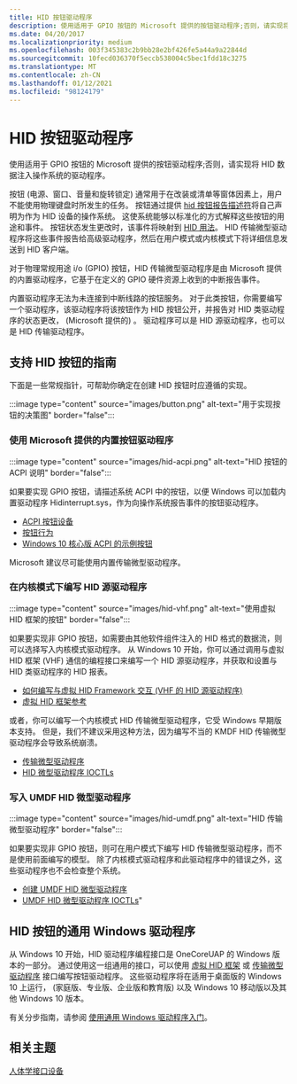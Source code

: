 ```yaml
---
title: HID 按钮驱动程序
description: 使用适用于 GPIO 按钮的 Microsoft 提供的按钮驱动程序;否则，请实现将 HID 数据注入操作系统的驱动程序。
ms.date: 04/20/2017
ms.localizationpriority: medium
ms.openlocfilehash: 003f345383c2b9bb28e2bf426fe5a44a9a22844d
ms.sourcegitcommit: 10fecd036370f5eccb538004c5bec1fdd18c3275
ms.translationtype: MT
ms.contentlocale: zh-CN
ms.lasthandoff: 01/12/2021
ms.locfileid: "98124179"
---
```

# <a name="hid-button-drivers"></a>HID 按钮驱动程序

使用适用于 GPIO 按钮的 Microsoft 提供的按钮驱动程序;否则，请实现将 HID 数据注入操作系统的驱动程序。

按钮 (电源、窗口、音量和旋转锁定) 通常用于在改装或清单等窗体因素上，用户不能使用物理键盘时所发生的任务。 按钮通过提供 [hid 按钮报告描述符](./acpi-button-device.md)将自己声明为作为 HID 设备的操作系统。 这使系统能够以标准化的方式解释这些按钮的用途和事件。 按钮状态发生更改时，该事件将映射到 [HID 用法](hid-usages.md)。 HID 传输微型驱动程序将这些事件报告给高级驱动程序，然后在用户模式或内核模式下将详细信息发送到 HID 客户端。

对于物理常规用途 i/o (GPIO) 按钮，HID 传输微型驱动程序是由 Microsoft 提供的内置驱动程序，它基于在定义的 GPIO 硬件资源上收到的中断报告事件。

内置驱动程序无法为未连接到中断线路的按钮服务。 对于此类按钮，你需要编写一个驱动程序，该驱动程序将该按钮作为 HID 按钮公开，并报告对 HID 类驱动程序的状态更改， (Microsoft 提供的) 。 驱动程序可以是 HID 源驱动程序，也可以是 HID 传输驱动程序。

## <a name="guidance-for-supporting-hid-buttons"></a>支持 HID 按钮的指南

下面是一些常规指针，可帮助你确定在创建 HID 按钮时应遵循的实现。

:::image type="content" source="images/button.png" alt-text="用于实现按钮的决策图" border="false":::

### <a name="use-the-microsoft-provided-in-box-button-driver"></a>使用 Microsoft 提供的内置按钮驱动程序

:::image type="content" source="images/hid-acpi.png" alt-text="HID 按钮的 ACPI 说明" border="false":::

如果要实现 GPIO 按钮，请描述系统 ACPI 中的按钮，以便 Windows 可以加载内置驱动程序 Hidinterrupt.sys，作为向操作系统报告事件的按钮驱动程序。

- [ACPI 按钮设备](acpi-button-device.md)
- [按钮行为](../gpiobtn/button-behavior.md)
- [Windows 10 核心版 ACPI 的示例按钮](acpi-button-device.md#sample-acpi-button-device-for-windows-10-core-os-editions)

Microsoft 建议尽可能使用内置传输微型驱动程序。

### <a name="write-a-hid-source-driver-in-kernel-mode"></a>在内核模式下编写 HID 源驱动程序

:::image type="content" source="images/hid-vhf.png" alt-text="使用虚拟 HID 框架的按钮" border="false":::

如果要实现非 GPIO 按钮，如需要由其他软件组件注入的 HID 格式的数据流，则可以选择写入内核模式驱动程序。 从 Windows 10 开始，你可以通过调用与虚拟 HID 框架 (VHF) 通信的编程接口来编写一个 HID 源驱动程序，并获取和设置与 HID 类驱动程序的 HID 报表。

- [如何编写与虚拟 HID Framework 交互 (VHF 的 HID 源驱动程序) ](virtual-hid-framework--vhf-.md)
- [虚拟 HID 框架参考](/windows-hardware/drivers/ddi/_hid/)

或者，你可以编写一个内核模式 HID 传输微型驱动程序，它受 Windows 早期版本支持。 但是，我们不建议采用这种方法，因为编写不当的 KMDF HID 传输微型驱动程序会导致系统崩溃。

- [传输微型驱动程序](transport-minidrivers.md)
- [HID 微型驱动程序 IOCTLs](/windows-hardware/drivers/ddi/_hid/#hid-class-driver-ioctls)

### <a name="write-a-umdf-hid-minidriver"></a>写入 UMDF HID 微型驱动程序

:::image type="content" source="images/hid-umdf.png" alt-text="HID 传输微型驱动程序" border="false":::

如果要实现非 GPIO 按钮，则可在用户模式下编写 HID 传输微型驱动程序，而不是使用前面编写的模型。 除了内核模式驱动程序和此驱动程序中的错误之外，这些驱动程序也不会检查整个系统。

- [创建 UMDF HID 微型驱动程序](../wdf/creating-umdf-hid-minidrivers.md)
- [UMDF HID 微型驱动程序 IOCTLs](/previous-versions/hh463977(v=vs.85))"

## <a name="universal-windows-drivers-for-hid-buttons"></a>HID 按钮的通用 Windows 驱动程序

从 Windows 10 开始，HID 驱动程序编程接口是 OneCoreUAP 的 Windows 版本的一部分。 通过使用这一组通用的接口，可以使用 [虚拟 HID 框架](/windows-hardware/drivers/ddi/_hid) 或 [传输微型驱动程序](transport-minidrivers.md) 接口编写按钮驱动程序。 这些驱动程序将在适用于桌面版的 Windows 10 上运行， (家庭版、专业版、企业版和教育版) 以及 Windows 10 移动版以及其他 Windows 10 版本。

有关分步指南，请参阅 [使用通用 Windows 驱动程序入门](/windows-hardware/drivers)。

## <a name="related-topics"></a>相关主题

[人体学接口设备](./index.md)